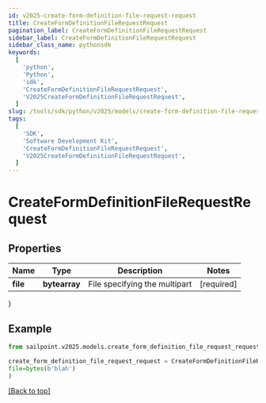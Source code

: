 ```yaml
---
id: v2025-create-form-definition-file-request-request
title: CreateFormDefinitionFileRequestRequest
pagination_label: CreateFormDefinitionFileRequestRequest
sidebar_label: CreateFormDefinitionFileRequestRequest
sidebar_class_name: pythonsdk
keywords:
  [
    'python',
    'Python',
    'sdk',
    'CreateFormDefinitionFileRequestRequest',
    'V2025CreateFormDefinitionFileRequestRequest',
  ]
slug: /tools/sdk/python/v2025/models/create-form-definition-file-request-request
tags:
  [
    'SDK',
    'Software Development Kit',
    'CreateFormDefinitionFileRequestRequest',
    'V2025CreateFormDefinitionFileRequestRequest',
  ]
---
```


# CreateFormDefinitionFileRequestRequest

## Properties

| Name     | Type          | Description                   | Notes      |
| -------- | ------------- | ----------------------------- | ---------- |
| **file** | **bytearray** | File specifying the multipart | [required] |

}

## Example

```python
from sailpoint.v2025.models.create_form_definition_file_request_request import CreateFormDefinitionFileRequestRequest

create_form_definition_file_request_request = CreateFormDefinitionFileRequestRequest(
file=bytes(b'blah')
)

```

[[Back to top]](#)
